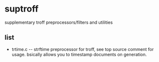 # suptroff
supplementary troff preprocessors/filters and utilities

## list
- trtime.c -- strftime preprocessor for troff, see top source comment for usage. bsically allows you to timestamp documents on generation.
